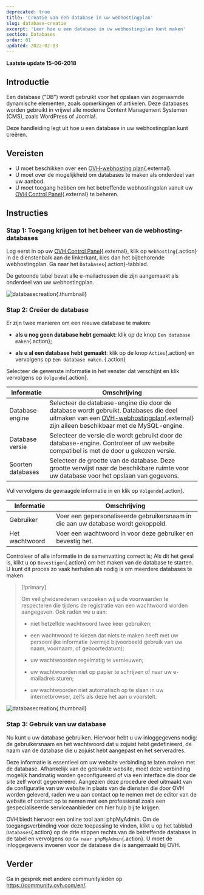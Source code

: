 ```yaml
---
deprecated: true
title: 'Creatie van een database in uw webhostingplan'
slug: database-creatie
excerpt: 'Leer hoe u een database in uw webhostingplan kunt maken'
section: Databases
order: 01
updated: 2022-02-03
---
```


**Laatste update 15-06-2018**

## Introductie

Een database ("DB") wordt gebruikt voor het opslaan van zogenaamde dynamische elementen, zoals opmerkingen of artikelen. Deze databases worden gebruikt in vrijwel alle moderne Content Management Systemen (CMS), zoals WordPress of Joomla!.

Deze handleiding legt uit hoe u een database in uw webhostingplan kunt creëren.

## Vereisten

- U moet beschikken over een [OVH-webhosting plan](https://www.ovhcloud.com/nl/web-hosting/){.external}.
- U moet over de mogelijkheid om databases te maken als onderdeel van uw aanbod.
- U moet toegang hebben om het betreffende webhostingplan vanuit uw [OVH Control Panel](https://www.ovh.com/auth/?action=gotomanager&from=https://www.ovh.nl/&ovhSubsidiary=nl){.external} te beheren.

## Instructies

### Stap 1: Toegang krijgen tot het beheer van de webhosting-databases

Log eerst in op uw [OVH Control Panel](https://www.ovh.com/auth/?action=gotomanager&from=https://www.ovh.nl/&ovhSubsidiary=nl){.external}, klik op `Webhosting`{.action} in de dienstenbalk aan de linkerkant, kies dan het bijbehorende webhostingplan. Ga naar het `Databases`{.action}-tabblad.

De getoonde tabel bevat alle e-mailadressen die zijn aangemaakt als onderdeel van uw webhostingplan.

![databasecreation](images/database-creation-step1.png){.thumbnail}

### Stap 2: Creëer de database

Er zijn twee manieren om een nieuwe database te maken:

- **als u nog geen database hebt gemaakt**: klik op de knop `Een database maken`{.action};

- **als u al een database hebt gemaakt**: klik op de knop `Acties`{.action} en vervolgens op `Een database maken.`{.action}

Selecteer de gewenste informatie in het venster dat verschijnt en klik vervolgens op `Volgende`{.action}.

|Informatie|Omschrijving|  
|---|---|  
|Database engine|Selecteer de database-engine die door de database wordt gebruikt. Databases die deel uitmaken van een [OVH-webhostingplan](https://www.ovhcloud.com/nl/web-hosting/){.external} zijn alleen beschikbaar met de MySQL-engine.|  
|Database versie|Selecteer de versie die wordt gebruikt door de database-engine. Controleer of uw website compatibel is met de door u gekozen versie. |  
|Soorten databases|Selecteer de grootte van de database. Deze grootte verwijst naar de beschikbare ruimte voor uw database voor het opslaan van gegevens.|   

Vul vervolgens de gevraagde informatie in en klik op `Volgende`{.action}.

|Informatie|Omschrijving|   
|---|---|   
|Gebruiker|Voer een gepersonaliseerde gebruikersnaam in die aan uw database wordt gekoppeld.|   
|Het wachtwoord|Voer een wachtwoord in voor deze gebruiker en bevestig het.|   

Controleer of alle informatie in de samenvatting correct is; Als dit het geval is, klikt u op `Bevestigen`{.action} om het maken van de database te starten. U kunt dit proces zo vaak herhalen als nodig is om meerdere databases te maken.

> [!primary]
>
> Om veiligheidsredenen verzoeken wij u de voorwaarden te respecteren die tijdens de registratie van een wachtwoord worden aangegeven. Ook raden we u aan: 
>
> - niet hetzelfde wachtwoord twee keer gebruiken;
>
> - een wachtwoord te kiezen dat niets te maken heeft met uw persoonlijke informatie (vermijd bijvoorbeeld gebruik van uw naam, voornaam, of geboortedatum);
>
> - uw wachtwoorden regelmatig te vernieuwen;
>
> - uw wachtwoorden niet op papier te schrijven of naar uw e-mailadres sturen;
>
> - uw wachtwoorden niet automatisch op te slaan in uw internetbrowser, zelfs als deze het aan u voorstelt.
>

![databasecreation](images/database-creation-step2.png){.thumbnail}

### Stap 3: Gebruik van uw database

Nu kunt u uw database gebruiken. Hiervoor hebt u uw inloggegevens nodig: de gebruikersnaam en het wachtwoord dat u zojuist hebt gedefinieerd, de naam van de database die u zojuist hebt aangepast en het serveradres.

Deze informatie is essentieel om uw website verbinding te laten maken met de database. Afhankelijk van de gebruikte website, moet deze verbinding mogelijk handmatig worden geconfigureerd of via een interface die door de site zelf wordt gegenereerd. Aangezien deze procedure deel uitmaakt van de configuratie van uw website in plaats van de diensten die door OVH worden geleverd, raden we u aan contact op te nemen met de editor van de website of contact op te nemen met een professional zoals een gespecialiseerde serviceaanbieder om hier hulp bij te krijgen. 

OVH biedt hiervoor een online tool aan: phpMyAdmin. Om de toegangsverbinding voor deze toepassing te vinden, klikt u op het tabblad `Databases`{.action} op de drie stippen rechts van de betreffende database in de tabel en vervolgens op `Ga naar phpMyAdmin`{.action}. U moet de inloggegevens invoeren voor de database die is aangemaakt bij OVH.

## Verder

Ga in gesprek met andere communityleden op <https://community.ovh.com/en/>.